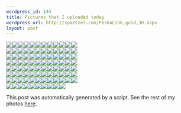 ```yaml
--- 
wordpress_id: 144
title: Pictures that I uploaded today
wordpress_url: http://spaetzel.com/PermaLink,guid,30.aspx
layout: post
---
```

<p>
        <a href="http://www.flickr.com/photos/redune/6158951"><img src='http://photos6.flickr.com/6158951_49ccd778b0_s.jpg' class="flickrphoto"></a><a href="http://www.flickr.com/photos/redune/6158895"><img src='http://photos5.flickr.com/6158895_a6a296e3fc_s.jpg' class="flickrphoto"></a><a href="http://www.flickr.com/photos/redune/6158828"><img src='http://photos6.flickr.com/6158828_beea0a2183_s.jpg' class="flickrphoto"></a><a href="http://www.flickr.com/photos/redune/6158742"><img src='http://photos3.flickr.com/6158742_75a4066c0a_s.jpg' class="flickrphoto"></a><a href="http://www.flickr.com/photos/redune/6158704"><img src='http://photos7.flickr.com/6158704_126aa4a181_s.jpg' class="flickrphoto"></a><a href="http://www.flickr.com/photos/redune/6158689"><img src='http://photos6.flickr.com/6158689_fe327526e8_s.jpg' class="flickrphoto"></a><a href="http://www.flickr.com/photos/redune/6158670"><img src='http://photos3.flickr.com/6158670_4186c9767c_s.jpg' class="flickrphoto"></a><a href="http://www.flickr.com/photos/redune/6158643"><img src='http://photos5.flickr.com/6158643_29bfa7a845_s.jpg' class="flickrphoto"></a><a href="http://www.flickr.com/photos/redune/6158625"><img src='http://photos7.flickr.com/6158625_cb74c3a895_s.jpg' class="flickrphoto"></a><a href="http://www.flickr.com/photos/redune/6158604"><img src='http://photos5.flickr.com/6158604_b98fcdcf1b_s.jpg' class="flickrphoto"></a><a href="http://www.flickr.com/photos/redune/6158588"><img src='http://photos5.flickr.com/6158588_3f2a50cc22_s.jpg' class="flickrphoto"></a><a href="http://www.flickr.com/photos/redune/6158564"><img src='http://photos7.flickr.com/6158564_89e1810bf5_s.jpg' class="flickrphoto"></a>
        <br />
        <!--more--><a href="http://www.flickr.com/photos/redune/6158551"><img src='http://photos5.flickr.com/6158551_5c887c6fd9_s.jpg' class="flickrphoto"></a><a href="http://www.flickr.com/photos/redune/6158527"><img src='http://photos6.flickr.com/6158527_27409b2172_s.jpg' class="flickrphoto"></a><a href="http://www.flickr.com/photos/redune/6158498"><img src='http://photos5.flickr.com/6158498_6c3186623f_s.jpg' class="flickrphoto"></a><a href="http://www.flickr.com/photos/redune/6158471"><img src='http://photos3.flickr.com/6158471_a317e522db_s.jpg' class="flickrphoto"></a><a href="http://www.flickr.com/photos/redune/6158441"><img src='http://photos4.flickr.com/6158441_f717a9c633_s.jpg' class="flickrphoto"></a><a href="http://www.flickr.com/photos/redune/6158415"><img src='http://photos3.flickr.com/6158415_f96421bd57_s.jpg' class="flickrphoto"></a><a href="http://www.flickr.com/photos/redune/6158401"><img src='http://photos3.flickr.com/6158401_4908d92937_s.jpg' class="flickrphoto"></a><a href="http://www.flickr.com/photos/redune/6158381"><img src='http://photos7.flickr.com/6158381_66e2dc6472_s.jpg' class="flickrphoto"></a><a href="http://www.flickr.com/photos/redune/6158355"><img src='http://photos6.flickr.com/6158355_52c6e1910c_s.jpg' class="flickrphoto"></a><a href="http://www.flickr.com/photos/redune/6158299"><img src='http://photos5.flickr.com/6158299_5a2200c81c_s.jpg' class="flickrphoto"></a><a href="http://www.flickr.com/photos/redune/6158290"><img src='http://photos3.flickr.com/6158290_1b7db541e8_s.jpg' class="flickrphoto"></a><a href="http://www.flickr.com/photos/redune/6158269"><img src='http://photos5.flickr.com/6158269_fd40e0d903_s.jpg' class="flickrphoto"></a>
        <br />
        <a href="http://www.flickr.com/photos/redune/6158252"><img src='http://photos5.flickr.com/6158252_2a6f17b1c2_s.jpg' class="flickrphoto"></a><a href="http://www.flickr.com/photos/redune/6158228"><img src='http://photos7.flickr.com/6158228_91e4d1c946_s.jpg' class="flickrphoto"></a><a href="http://www.flickr.com/photos/redune/6158208"><img src='http://photos3.flickr.com/6158208_c94ef70863_s.jpg' class="flickrphoto"></a><a href="http://www.flickr.com/photos/redune/6158203"><img src='http://photos5.flickr.com/6158203_92ccc79059_s.jpg' class="flickrphoto"></a><a href="http://www.flickr.com/photos/redune/6158159"><img src='http://photos7.flickr.com/6158159_dafeadd44a_s.jpg' class="flickrphoto"></a><a href="http://www.flickr.com/photos/redune/6158136"><img src='http://photos7.flickr.com/6158136_81b06f7fcc_s.jpg' class="flickrphoto"></a><a href="http://www.flickr.com/photos/redune/6158124"><img src='http://photos5.flickr.com/6158124_c3576b1490_s.jpg' class="flickrphoto"></a><a href="http://www.flickr.com/photos/redune/6158096"><img src='http://photos7.flickr.com/6158096_f7b4117a48_s.jpg' class="flickrphoto"></a><a href="http://www.flickr.com/photos/redune/6158078"><img src='http://photos6.flickr.com/6158078_0d62adec94_s.jpg' class="flickrphoto"></a><a href="http://www.flickr.com/photos/redune/6158052"><img src='http://photos5.flickr.com/6158052_39c03adecb_s.jpg' class="flickrphoto"></a><a href="http://www.flickr.com/photos/redune/6158033"><img src='http://photos6.flickr.com/6158033_9bdcab3429_s.jpg' class="flickrphoto"></a><a href="http://www.flickr.com/photos/redune/6158021"><img src='http://photos3.flickr.com/6158021_4f11c4b8b5_s.jpg' class="flickrphoto"></a>
        <br />
        <a href="http://www.flickr.com/photos/redune/6157975"><img src='http://photos6.flickr.com/6157975_410bdba7ef_s.jpg' class="flickrphoto"></a><a href="http://www.flickr.com/photos/redune/6157944"><img src='http://photos6.flickr.com/6157944_3ec205bb70_s.jpg' class="flickrphoto"></a><a href="http://www.flickr.com/photos/redune/6157926"><img src='http://photos4.flickr.com/6157926_f3d7269c67_s.jpg' class="flickrphoto"></a><a href="http://www.flickr.com/photos/redune/6157903"><img src='http://photos5.flickr.com/6157903_fef1615807_s.jpg' class="flickrphoto"></a><a href="http://www.flickr.com/photos/redune/6157873"><img src='http://photos3.flickr.com/6157873_f8d4ac6ed3_s.jpg' class="flickrphoto"></a><a href="http://www.flickr.com/photos/redune/6157792"><img src='http://photos5.flickr.com/6157792_a58d7a454e_s.jpg' class="flickrphoto"></a><a href="http://www.flickr.com/photos/redune/6157749"><img src='http://photos7.flickr.com/6157749_bbe3edd645_s.jpg' class="flickrphoto"></a><a href="http://www.flickr.com/photos/redune/6157710"><img src='http://photos4.flickr.com/6157710_a9ff4106cd_s.jpg' class="flickrphoto"></a><a href="http://www.flickr.com/photos/redune/6157696"><img src='http://photos4.flickr.com/6157696_105fee165e_s.jpg' class="flickrphoto"></a><a href="http://www.flickr.com/photos/redune/6157663"><img src='http://photos5.flickr.com/6157663_0f5d2cb60e_s.jpg' class="flickrphoto"></a><a href="http://www.flickr.com/photos/redune/6157636"><img src='http://photos5.flickr.com/6157636_9b53cb8516_s.jpg' class="flickrphoto"></a><a href="http://www.flickr.com/photos/redune/6157619"><img src='http://photos7.flickr.com/6157619_3e166c00ee_s.jpg' class="flickrphoto"></a>
        <br />
        <a href="http://www.flickr.com/photos/redune/6157581"><img src='http://photos5.flickr.com/6157581_065afa5f2e_s.jpg' class="flickrphoto"></a><a href="http://www.flickr.com/photos/redune/6157553"><img src='http://photos3.flickr.com/6157553_868aa210d6_s.jpg' class="flickrphoto"></a><a href="http://www.flickr.com/photos/redune/6157520"><img src='http://photos6.flickr.com/6157520_639b7b2f0f_s.jpg' class="flickrphoto"></a><a href="http://www.flickr.com/photos/redune/6157491"><img src='http://photos4.flickr.com/6157491_0d002b7a3a_s.jpg' class="flickrphoto"></a><a href="http://www.flickr.com/photos/redune/6157467"><img src='http://photos5.flickr.com/6157467_b4bb9d8d6c_s.jpg' class="flickrphoto"></a><a href="http://www.flickr.com/photos/redune/6157442"><img src='http://photos4.flickr.com/6157442_de724d03d0_s.jpg' class="flickrphoto"></a><a href="http://www.flickr.com/photos/redune/6157419"><img src='http://photos6.flickr.com/6157419_3a7394ba97_s.jpg' class="flickrphoto"></a><a href="http://www.flickr.com/photos/redune/6157391"><img src='http://photos7.flickr.com/6157391_3a2da044be_s.jpg' class="flickrphoto"></a><a href="http://www.flickr.com/photos/redune/6157372"><img src='http://photos6.flickr.com/6157372_e6f39ea9c1_s.jpg' class="flickrphoto"></a><a href="http://www.flickr.com/photos/redune/6157307"><img src='http://photos3.flickr.com/6157307_0b633584c9_s.jpg' class="flickrphoto"></a><a href="http://www.flickr.com/photos/redune/6157275"><img src='http://photos6.flickr.com/6157275_bb38a3abe6_s.jpg' class="flickrphoto"></a><a href="http://www.flickr.com/photos/redune/6157248"><img src='http://photos5.flickr.com/6157248_e0a1da140b_s.jpg' class="flickrphoto"></a>
        <br />
        <a href="http://www.flickr.com/photos/redune/6157210"><img src='http://photos6.flickr.com/6157210_54396c3689_s.jpg' class="flickrphoto"></a><a href="http://www.flickr.com/photos/redune/6157191"><img src='http://photos5.flickr.com/6157191_112a0d2882_s.jpg' class="flickrphoto"></a><a href="http://www.flickr.com/photos/redune/6157165"><img src='http://photos6.flickr.com/6157165_7ae6913023_s.jpg' class="flickrphoto"></a><a href="http://www.flickr.com/photos/redune/6157126"><img src='http://photos6.flickr.com/6157126_ba69fcfb0f_s.jpg' class="flickrphoto"></a><a href="http://www.flickr.com/photos/redune/6157102"><img src='http://photos6.flickr.com/6157102_024c057229_s.jpg' class="flickrphoto"></a><a href="http://www.flickr.com/photos/redune/6157067"><img src='http://photos4.flickr.com/6157067_1cb68ed4d1_s.jpg' class="flickrphoto"></a><a href="http://www.flickr.com/photos/redune/6157042"><img src='http://photos3.flickr.com/6157042_ddd4823232_s.jpg' class="flickrphoto"></a><a href="http://www.flickr.com/photos/redune/6157020"><img src='http://photos7.flickr.com/6157020_e85187e450_s.jpg' class="flickrphoto"></a><a href="http://www.flickr.com/photos/redune/6156997"><img src='http://photos4.flickr.com/6156997_083f58e305_s.jpg' class="flickrphoto"></a><a href="http://www.flickr.com/photos/redune/6156968"><img src='http://photos5.flickr.com/6156968_9865dbcb37_s.jpg' class="flickrphoto"></a><a href="http://www.flickr.com/photos/redune/6156947"><img src='http://photos5.flickr.com/6156947_4d0c117e79_s.jpg' class="flickrphoto"></a><a href="http://www.flickr.com/photos/redune/6156923"><img src='http://photos7.flickr.com/6156923_7fba73c25f_s.jpg' class="flickrphoto"></a>
        <br />
        <a href="http://www.flickr.com/photos/redune/6156890"><img src='http://photos7.flickr.com/6156890_5945457838_s.jpg' class="flickrphoto"></a><a href="http://www.flickr.com/photos/redune/6156865"><img src='http://photos6.flickr.com/6156865_ac4b202bcb_s.jpg' class="flickrphoto"></a><a href="http://www.flickr.com/photos/redune/6156843"><img src='http://photos3.flickr.com/6156843_0a4393bc3e_s.jpg' class="flickrphoto"></a><a href="http://www.flickr.com/photos/redune/6156770"><img src='http://photos4.flickr.com/6156770_2800c3a2b3_s.jpg' class="flickrphoto"></a><a href="http://www.flickr.com/photos/redune/6156722"><img src='http://photos6.flickr.com/6156722_0f94641652_s.jpg' class="flickrphoto"></a><a href="http://www.flickr.com/photos/redune/6156682"><img src='http://photos4.flickr.com/6156682_1a139e69ea_s.jpg' class="flickrphoto"></a><a href="http://www.flickr.com/photos/redune/6156644"><img src='http://photos4.flickr.com/6156644_2b429bf13c_s.jpg' class="flickrphoto"></a><a href="http://www.flickr.com/photos/redune/6156612"><img src='http://photos3.flickr.com/6156612_ca65805887_s.jpg' class="flickrphoto"></a><a href="http://www.flickr.com/photos/redune/6156594"><img src='http://photos6.flickr.com/6156594_5e6b0204c3_s.jpg' class="flickrphoto"></a><a href="http://www.flickr.com/photos/redune/6156561"><img src='http://photos5.flickr.com/6156561_e2c00ce8a5_s.jpg' class="flickrphoto"></a><a href="http://www.flickr.com/photos/redune/6156521"><img src='http://photos4.flickr.com/6156521_0d9ae06f56_s.jpg' class="flickrphoto"></a><a href="http://www.flickr.com/photos/redune/6156497"><img src='http://photos7.flickr.com/6156497_61b72072ff_s.jpg' class="flickrphoto"></a>
        <br />
        <a href="http://www.flickr.com/photos/redune/6156474"><img src='http://photos7.flickr.com/6156474_3b278222d5_s.jpg' class="flickrphoto"></a><a href="http://www.flickr.com/photos/redune/6156437"><img src='http://photos5.flickr.com/6156437_15f0d24034_s.jpg' class="flickrphoto"></a><a href="http://www.flickr.com/photos/redune/6156388"><img src='http://photos5.flickr.com/6156388_853d932c93_s.jpg' class="flickrphoto"></a><a href="http://www.flickr.com/photos/redune/6156353"><img src='http://photos4.flickr.com/6156353_ddfc257d76_s.jpg' class="flickrphoto"></a><a href="http://www.flickr.com/photos/redune/6156329"><img src='http://photos3.flickr.com/6156329_9787468032_s.jpg' class="flickrphoto"></a><a href="http://www.flickr.com/photos/redune/6156305"><img src='http://photos7.flickr.com/6156305_3dd51a4f63_s.jpg' class="flickrphoto"></a><a href="http://www.flickr.com/photos/redune/6156288"><img src='http://photos4.flickr.com/6156288_4d5d923afd_s.jpg' class="flickrphoto"></a><a href="http://www.flickr.com/photos/redune/6156229"><img src='http://photos6.flickr.com/6156229_55fd67a331_s.jpg' class="flickrphoto"></a><a href="http://www.flickr.com/photos/redune/6156193"><img src='http://photos5.flickr.com/6156193_c9d532e1d8_s.jpg' class="flickrphoto"></a><a href="http://www.flickr.com/photos/redune/6156146"><img src='http://photos7.flickr.com/6156146_0637801459_s.jpg' class="flickrphoto"></a>
        </p>
        <p>
        This post was automatically generated by a script. See the rest of my photos <a href="http://www.flickr.com/photos/redune/">here</a>.
        </p>
        <img width="0" height="0" src="http://spaetzel.com/aggbug.ashx?id=30" />
